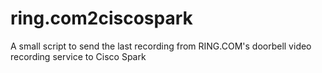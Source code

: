 # ring.com2ciscospark
A small script to send the last recording from RING.COM's doorbell video recording service to Cisco Spark
